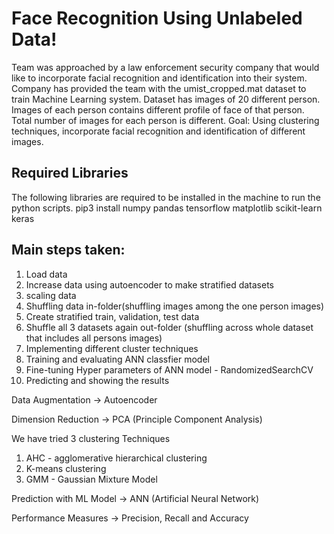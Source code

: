# Face Recognition Using Unlabeled Data!

Team was approached by a law enforcement security company that would like to incorporate facial recognition and identification into their system. Company has provided the team with the umist_cropped.mat dataset to train Machine Learning system.
Dataset has images of 20 different person. Images of each person contains different profile of face of that person. Total number of images for each person is different. 
Goal: Using clustering techniques, incorporate facial recognition and identification of different images.

## Required Libraries

The following libraries are required to be installed in the machine to run the python scripts. 
pip3 install numpy pandas tensorflow matplotlib scikit-learn keras 

## Main steps taken:
1) Load data
2) Increase data using autoencoder to make stratified datasets
3) scaling data
4) Shuffling data in-folder(shuffling images among the one person images)
5) Create stratified train, validation, test data
6) Shuffle all 3 datasets again out-folder (shuffling across whole dataset that includes all persons images)
7) Implementing different cluster techniques
8) Training and evaluating ANN classfier model
9) Fine-tuning Hyper parameters of ANN model - RandomizedSearchCV
10) Predicting and showing the results

Data Augmentation -> Autoencoder

Dimension Reduction -> PCA (Principle Component Analysis)

We have tried 3 clustering Techniques
1) AHC - agglomerative hierarchical clustering
2) K-means clustering
3) GMM - Gaussian Mixture Model

Prediction with ML Model -> ANN (Artificial Neural Network)

Performance Measures -> Precision, Recall and Accuracy

